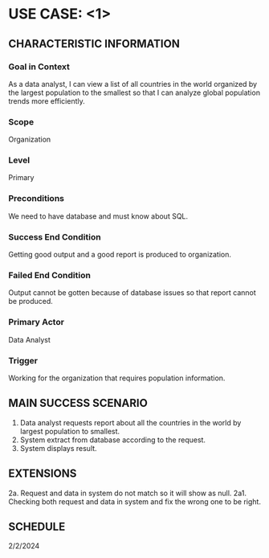 # USE CASE: <1> <Report Population Information>

## CHARACTERISTIC INFORMATION

### Goal in Context

As a data analyst, I can view a list of all countries in the world organized by the largest population to the smallest so that I can analyze global population trends more efficiently.

### Scope

Organization
### Level

Primary

### Preconditions

We need to have database and must know about SQL. 

### Success End Condition

Getting good output and a good report is produced to organization. 

### Failed End Condition

Output cannot be gotten because of database issues so that report cannot be produced.

### Primary Actor

Data Analyst

### Trigger

Working for the organization that requires population information.

## MAIN SUCCESS SCENARIO

1. Data analyst requests report about all the countries in the world by largest population to smallest. 
2. System extract from database according to the request. 
3. System displays result. 

## EXTENSIONS

2a. Request and data in system do not match so it will show as null.
	2a1. Checking both request and data in system and fix the wrong one to be right.

## SCHEDULE

2/2/2024
